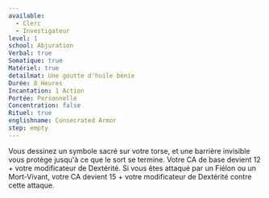 ```yaml
---
available:
  - Clerc
  - Investigateur
level: 1
school: Abjuration
Verbal: true
Somatique: true
Matériel: true
detailmat: Une goutte d'huile bénie
Durée: 8 Heures
Incantation: 1 Action
Portée: Personnelle
Concentration: false
Rituel: true
englishname: Consecrated Armor
step: empty
---
```

Vous dessinez un symbole sacré sur votre torse, et une barrière invisible vous protège jusqu'à ce que le sort se termine. Votre CA de base devient 12 + votre modificateur de Dextérité. Si vous êtes attaqué par un Fiélon ou un Mort-Vivant, votre CA devient 15 + votre modificateur de Dextérité contre cette attaque.
